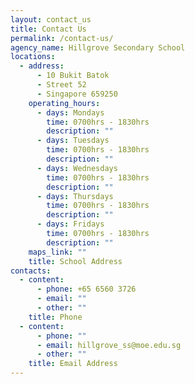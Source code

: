 ```yaml
---
layout: contact_us
title: Contact Us
permalink: /contact-us/
agency_name: Hillgrove Secondary School
locations:
  - address:
      - 10 Bukit Batok
      - Street 52
      - Singapore 659250
    operating_hours:
      - days: Mondays
        time: 0700hrs - 1830hrs
        description: ""
      - days: Tuesdays
        time: 0700hrs - 1830hrs
        description: ""
      - days: Wednesdays
        time: 0700hrs - 1830hrs
        description: ""
      - days: Thursdays
        time: 0700hrs - 1830hrs
        description: ""
      - days: Fridays
        time: 0700hrs - 1830hrs
        description: ""
    maps_link: ""
    title: School Address
contacts:
  - content:
      - phone: +65 6560 3726
      - email: ""
      - other: ""
    title: Phone
  - content:
      - phone: ""
      - email: hillgrove_ss@moe.edu.sg
      - other: ""
    title: Email Address
---
```

